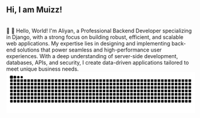 ## Hi, I am Muizz!

</br>
👋 👋 Hello, World!
I'm Aliyan, a Professional Backend Developer specializing in Django, with a strong focus on building robust, efficient, and scalable web applications. My expertise lies in designing and implementing back-end solutions that power seamless and high-performance user experiences. With a deep understanding of server-side development, databases, APIs, and security, I create data-driven applications tailored to meet unique business needs.

<img src="https://raw.githubusercontent.com/Aliyan167/Aliyan167/output/github-contribution-grid-snake-dark.svg" alt="Snake animation" />

</div>
